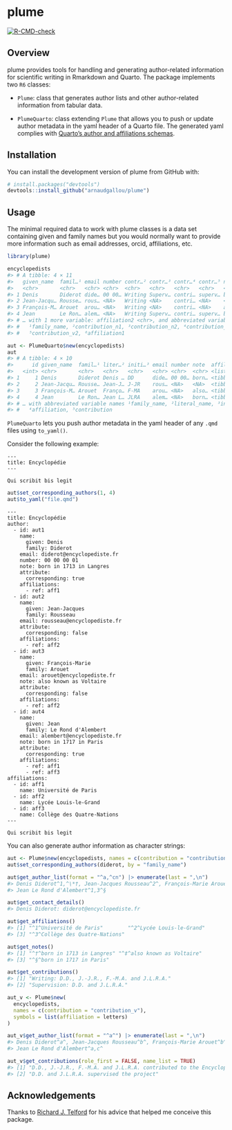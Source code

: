 
<!-- README.md is generated from README.Rmd. Please edit that file -->

# plume

<!-- badges: start -->

[![R-CMD-check](https://github.com/arnaudgallou/plume/actions/workflows/R-CMD-check.yaml/badge.svg)](https://github.com/arnaudgallou/plume/actions/workflows/R-CMD-check.yaml)
<!-- badges: end -->

## Overview

plume provides tools for handling and generating author-related
information for scientific writing in Rmarkdown and Quarto. The package
implements two `R6` classes:

- `Plume`: class that generates author lists and other author-related
  information from tabular data.

- `PlumeQuarto`: class extending `Plume` that allows you to push or
  update author metadata in the yaml header of a Quarto file. The
  generated yaml complies with [Quarto’s author and affiliations
  schemas](https://quarto.org/docs/journals/authors.html).

## Installation

You can install the development version of plume from GitHub with:

``` r
# install.packages("devtools")
devtools::install_github("arnaudgallou/plume")
```

## Usage

The minimal required data to work with plume classes is a data set
containing given and family names but you would normally want to provide
more information such as email addresses, orcid, affiliations, etc.

``` r
library(plume)

encyclopedists
#> # A tibble: 4 × 11
#>   given_name  famil…¹ email number contr…² contr…³ contr…⁴ contr…⁵ note  affil…⁶
#>   <chr>       <chr>   <chr> <chr>  <chr>   <chr>   <chr>   <chr>   <chr> <chr>  
#> 1 Denis       Diderot dide… 00 00… Writing Superv… contri… superv… born… Univer…
#> 2 Jean-Jacqu… Rousse… rous… <NA>   Writing <NA>    contri… <NA>    <NA>  Lycée …
#> 3 François-M… Arouet  arou… <NA>   Writing <NA>    contri… <NA>    also… Lycée …
#> 4 Jean        Le Ron… alem… <NA>   Writing Superv… contri… superv… born… Univer…
#> # … with 1 more variable: affiliation2 <chr>, and abbreviated variable names
#> #   ¹​family_name, ²​contribution_n1, ³​contribution_n2, ⁴​contribution_v1,
#> #   ⁵​contribution_v2, ⁶​affiliation1

aut <- PlumeQuarto$new(encyclopedists)
aut
#> # A tibble: 4 × 10
#>      id given_name  famil…¹ liter…² initi…³ email number note  affili…⁴ contri…⁵
#>   <int> <chr>       <chr>   <chr>   <chr>   <chr> <chr>  <chr> <list>   <list>  
#> 1     1 Denis       Diderot Denis … DD      dide… 00 00… born… <tibble> <tibble>
#> 2     2 Jean-Jacqu… Rousse… Jean-J… J-JR    rous… <NA>   <NA>  <tibble> <tibble>
#> 3     3 François-M… Arouet  Franço… F-MA    arou… <NA>   also… <tibble> <tibble>
#> 4     4 Jean        Le Ron… Jean L… JLRA    alem… <NA>   born… <tibble> <tibble>
#> # … with abbreviated variable names ¹​family_name, ²​literal_name, ³​initials,
#> #   ⁴​affiliation, ⁵​contribution
```

`PlumeQuarto` lets you push author metadata in the yaml header of any
`.qmd` files using `to_yaml()`.

Consider the following example:

    ---
    title: Encyclopédie
    ---

    Qui scribit bis legit

``` r
aut$set_corresponding_authors(1, 4)
aut$to_yaml("file.qmd")
```

    ---
    title: Encyclopédie
    author:
      - id: aut1
        name:
          given: Denis
          family: Diderot
        email: diderot@encyclopediste.fr
        number: 00 00 00 01
        note: born in 1713 in Langres
        attribute:
          corresponding: true
        affiliations:
          - ref: aff1
      - id: aut2
        name:
          given: Jean-Jacques
          family: Rousseau
        email: rousseau@encyclopediste.fr
        attribute:
          corresponding: false
        affiliations:
          - ref: aff2
      - id: aut3
        name:
          given: François-Marie
          family: Arouet
        email: arouet@encyclopediste.fr
        note: also known as Voltaire
        attribute:
          corresponding: false
        affiliations:
          - ref: aff2
      - id: aut4
        name:
          given: Jean
          family: Le Rond d'Alembert
        email: alembert@encyclopediste.fr
        note: born in 1717 in Paris
        attribute:
          corresponding: true
        affiliations:
          - ref: aff1
          - ref: aff3
    affiliations:
      - id: aff1
        name: Université de Paris
      - id: aff2
        name: Lycée Louis-le-Grand
      - id: aff3
        name: Collège des Quatre-Nations
    ---

    Qui scribit bis legit

You can also generate author information as character strings:

``` r
aut <- Plume$new(encyclopedists, names = c(contribution = "contribution_n"))
aut$set_corresponding_authors(diderot, by = "family_name")

aut$get_author_list(format = "^a,^cn") |> enumerate(last = ",\n")
#> Denis Diderot^1,^\*†, Jean-Jacques Rousseau^2^, François-Marie Arouet^2^‡,
#> Jean Le Rond d'Alembert^1,3^§

aut$get_contact_details()
#> Denis Diderot: diderot@encyclopediste.fr

aut$get_affiliations()
#> [1] "^1^Université de Paris"        "^2^Lycée Louis-le-Grand"      
#> [3] "^3^Collège des Quatre-Nations"

aut$get_notes()
#> [1] "^†^born in 1713 in Langres" "^‡^also known as Voltaire" 
#> [3] "^§^born in 1717 in Paris"

aut$get_contributions()
#> [1] "Writing: D.D., J.-J.R., F.-M.A. and J.L.R.A."
#> [2] "Supervision: D.D. and J.L.R.A."

aut_v <- Plume$new(
  encyclopedists,
  names = c(contribution = "contribution_v"),
  symbols = list(affiliation = letters)
)

aut_v$get_author_list(format = "^a^") |> enumerate(last = ",\n")
#> Denis Diderot^a^, Jean-Jacques Rousseau^b^, François-Marie Arouet^b^,
#> Jean Le Rond d'Alembert^a,c^

aut_v$get_contributions(role_first = FALSE, name_list = TRUE)
#> [1] "D.D., J.-J.R., F.-M.A. and J.L.R.A. contributed to the Encyclopédie"
#> [2] "D.D. and J.L.R.A. supervised the project"
```

## Acknowledgements

Thanks to [Richard J. Telford](https://github.com/richardjtelford) for
his advice that helped me conceive this package.

